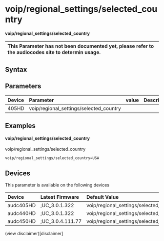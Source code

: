 ﻿---
description: voip/regional_settings/selected_country
search: false
---

# voip/regional_settings/selected_country

#### voip/regional_settings/selected_country


| This Parameter has not been documented yet, please refer to the audiocodes site to determin usage.  | 
| :--- |

## Syntax

## Parameters
|Device|Parameter|value|Description|
|:---|:---|:---|:---|
| 405HD | voip/regional_settings/selected_country |  |  |

## Examples
#### voip/regional_settings/selected_country

voip/regional_settings/selected_country

```
voip/regional_settings/selected_country=USA
```

## Devices
This parameter is available on the following devices

| Device | Latest Firmware | Default Value |
|:---|:---|:---|
| audc405HD | ;UC_3.0.1.322 | voip/regional_settings/selected_country=USA 
| audc440HD | ;UC_3.0.1.322 | voip/regional_settings/selected_country=USA 
| audc450HD | ;UC_3.0.4.111.77 | voip/regional_settings/selected_country=USA 

(view disclaimer)[disclaimer]
